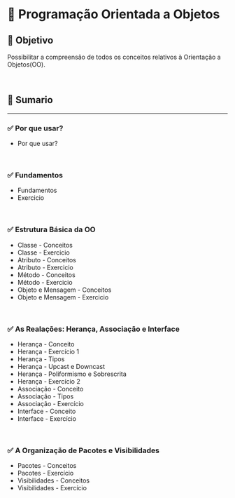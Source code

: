 # 📌 **Programação Orientada a Objetos**
## 🎯 **Objetivo**
Possibilitar a compreensão de todos os conceitos relativos à Orientação a Objetos(OO).

<br>

## 📎 **Sumario**
<hr>

### ✅ **Por que usar?**
- Por que usar?

<br>

### ✅ **Fundamentos**
- Fundamentos
- Exercicio

<br>

### ✅ **Estrutura Básica da OO**
- Classe - Conceitos
- Classe - Exercicio
- Atributo - Conceitos
- Atributo - Exercicio
- Método - Conceitos
- Método - Exercicio
- Objeto e Mensagem - Conceitos
- Objeto e Mensagem - Exercicio

<br>

### ✅ **As Realações: Herança, Associação e Interface**
- Herança - Conceito
- Herança - Exercício 1
- Herança - Tipos
- Herança - Upcast e Downcast
- Herança - Poliformismo e Sobrescrita
- Herança - Exercício 2
- Associação - Conceito
- Associação - Tipos
- Associação - Exercício
- Interface - Conceito
- Interface - Exercício

<br>

### ✅ **A Organização de Pacotes e Visibilidades**
- Pacotes - Conceitos
- Pacotes - Exercício
- Visibilidades - Conceitos
- Visibilidades - Exercício